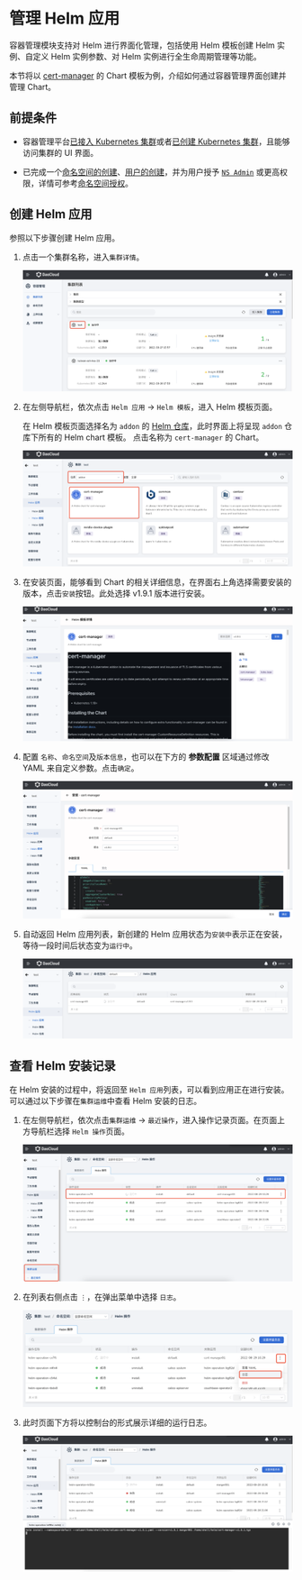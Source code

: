 # 管理 Helm 应用

容器管理模块支持对 Helm 进行界面化管理，包括使用 Helm 模板创建 Helm 实例、自定义 Helm 实例参数、对 Helm 实例进行全生命周期管理等功能。

本节将以 [cert-manager](https://cert-manager.io/docs/) 的 Chart 模板为例，介绍如何通过容器管理界面创建并管理 Chart。

## 前提条件

- 容器管理平台[已接入 Kubernetes 集群](../Clusters/JoinACluster.md)或者[已创建 Kubernetes 集群](../Clusters/CreateCluster.md)，且能够访问集群的 UI 界面。

- 已完成一个[命名空间的创建](../Namespaces/createns.md)、[用户的创建](../../../ghippo/04UserGuide/01UserandAccess/User.md)，并为用户授予 [`NS Admin`](../Permissions/PermissionBrief.md#ns-admin) 或更高权限，详情可参考[命名空间授权](../Permissions/Cluster-NSAuth.md)。

## 创建 Helm 应用

参照以下步骤创建 Helm 应用。

1. 点击一个集群名称，进入`集群详情`。

      ![helm](../../images/crd01.png)

2. 在左侧导航栏，依次点击 `Helm 应用` -> `Helm 模板`，进入 Helm 模板页面。

      在 Helm 模板页面选择名为 `addon` 的 [Helm 仓库](./helm-repo.md)，此时界面上将呈现 `addon` 仓库下所有的 Helm chart 模板。
      点击名称为 `cert-manager` 的 Chart。

      ![helm](../../images/helm01.png)

3. 在安装页面，能够看到 Chart 的相关详细信息，在界面右上角选择需要安装的版本，点击`安装`按钮。此处选择 v1.9.1 版本进行安装。

      ![helm](../../images/helm02.png)

4. 配置 `名称`、`命名空间`及`版本信息`，也可以在下方的 **参数配置** 区域通过修改 YAML 来自定义参数。点击`确定`。

      ![helm](../../images/helm03.png)

5. 自动返回 Helm 应用列表，新创建的 Helm 应用状态为`安装中`表示正在安装，等待一段时间后状态变为`运行中`。

      ![helm](../../images/helm04.png)

## 查看 Helm 安装记录

在 Helm 安装的过程中，将返回至 `Helm 应用`列表，可以看到应用正在进行安装。可以通过以下步骤在`集群运维`中查看 Helm 安装的日志。

1. 在左侧导航栏，依次点击`集群运维` -> `最近操作`，进入操作记录页面。在页面上方导航栏选择 `Helm 操作`页面。

    ![helm](../../images/helm05.png)

2. 在列表右侧点击 `⋮`，在弹出菜单中选择 `日志`。

    ![helm](../../images/helm06.png)

3. 此时页面下方将以控制台的形式展示详细的运行日志。

    ![helm](../../images/helm07.png)

